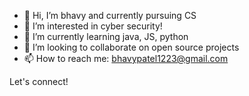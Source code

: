 - 👋 Hi, I’m bhavy and currently pursuing CS
- 👀 I’m interested in cyber security!
- 🌱 I’m currently learning java, JS, python
- 💞️ I’m looking to collaborate on open source projects
- 📫 How to reach me: bhavypatel1223@gmail.com

Let's connect!
